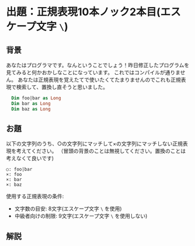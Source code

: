 # 出題：正規表現10本ノック2本目(エスケープ文字 `\`)

## 背景

あなたはプログラマです。なんということでしょう！昨日修正したプログラムを見てみると何かおかしなことになっています。
これではコンパイルが通りません。
あなたは正規表現を覚えたてで使いたくてたまりませんのでこれも正規表現で検索して、置換し直そうと思いました。

```vb
  Dim foo|bar as Long
  Dim bar as Long
  Dim baz as Long
```

## お題
以下の文字列のうち、○の文字列にマッチして×の文字列にマッチしない正規表現を考えてください。
（冒頭の背景のことは無視してください。置換のことは考えなくて良いです)

    ○: foo|bar
    ×: foo
    ×: bar
    ×: baz

使用する正規表現の条件:
  * 文字数の目安: 8文字(エスケープ文字 `\` を使用)  <!-- foo\|bar -->
  * 中級者向けの制限: 9文字(エスケープ文字 `\` を使用しない)  <!-- foo[|]bar -->

## 解説

<!--
前回のノックでメタ文字 `|` には特殊な意味があることを学びました。しかし、文字 `|`
にマッチさせるには `|` をそのまま使うことができません。

正規表現ではおおよそ記号類には特別な意味が含まれています。そして、`\` + `記号`はその記号そのものを表すルールになっています。(`\` のことをエスケープ文字と言います)
-->
